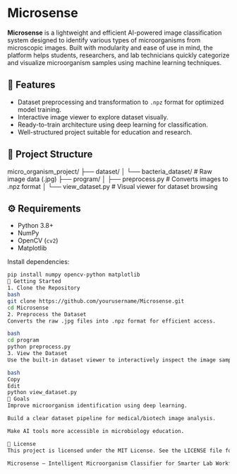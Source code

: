 # Microsense

**Microsense** is a lightweight and efficient AI-powered image classification system designed to identify various types of microorganisms from microscopic images. Built with modularity and ease of use in mind, the platform helps students, researchers, and lab technicians quickly categorize and visualize microorganism samples using machine learning techniques.

## 🧪 Features

  - Dataset preprocessing and transformation to `.npz` format for optimized model training.
  - Interactive image viewer to explore dataset visually.
  - Ready-to-train architecture using deep learning for classification.
  - Well-structured project suitable for education and research.

## 📁 Project Structure

micro_organism_project/
  ├── dataset/
  │ └── bacteria_dataset/ # Raw image data (.jpg)
  ├── program/
  │ ├── preprocess.py # Converts images to .npz format
  │ └── view_dataset.py # Visual viewer for dataset browsing


## ⚙️ Requirements

- Python 3.8+
- NumPy
- OpenCV (`cv2`)
- Matplotlib

Install dependencies:

```bash
pip install numpy opencv-python matplotlib
🚀 Getting Started
1. Clone the Repository
bash
git clone https://github.com/yourusername/Microsense.git
cd Microsense
2. Preprocess the Dataset
Converts the raw .jpg files into .npz format for efficient access.

bash
cd program
python preprocess.py
3. View the Dataset
Use the built-in dataset viewer to interactively inspect the image samples.

bash
Copy
Edit
python view_dataset.py
🎯 Goals
Improve microorganism identification using deep learning.

Build a clear dataset pipeline for medical/biotech image analysis.

Make AI tools more accessible in microbiology education.

📝 License
This project is licensed under the MIT License. See the LICENSE file for more details.

Microsense – Intelligent Microorganism Classifier for Smarter Lab Workflows
